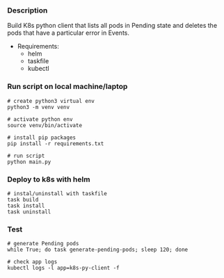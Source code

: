 ### Description

Build K8s python client that lists all pods in Pending state and deletes the pods that have a particular error in Events.

* Requirements:
    * helm
    * taskfile
    * kubectl
    

### Run script on local machine/laptop

```
# create python3 virtual env
python3 -m venv venv

# activate python env
source venv/bin/activate

# install pip packages
pip install -r requirements.txt

# run script
python main.py
```

### Deploy to k8s with helm

```
# instal/uninstall with taskfile
task build
task install
task uninstall
```

### Test 

```
# generate Pending pods
while True; do task generate-pending-pods; sleep 120; done

# check app logs
kubectl logs -l app=k8s-py-client -f
```